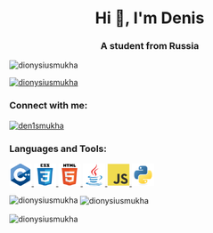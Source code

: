 <h1 align="center">Hi 👋, I'm Denis</h1>
<h3 align="center">A student from Russia</h3>

<p align="left"> <img src="https://komarev.com/ghpvc/?username=dionysiusmukha&label=Profile%20views&color=0e75b6&style=flat" alt="dionysiusmukha" /> </p>

<p align="left"> <a href="https://github.com/ryo-ma/github-profile-trophy"><img src="https://github-profile-trophy.vercel.app/?username=dionysiusmukha" alt="dionysiusmukha" /></a> </p>

<h3 align="left">Connect with me:</h3>
<p align="left">
<a href="https://instagram.com/den1smukha" target="blank"><img align="center" src="https://raw.githubusercontent.com/rahuldkjain/github-profile-readme-generator/master/src/images/icons/Social/instagram.svg" alt="den1smukha" height="30" width="40" /></a>
</p>

<h3 align="left">Languages and Tools:</h3>
<p align="left"> <a href="https://www.w3schools.com/cpp/" target="_blank" rel="noreferrer"> <img src="https://raw.githubusercontent.com/devicons/devicon/master/icons/cplusplus/cplusplus-original.svg" alt="cplusplus" width="40" height="40"/> </a> <a href="https://www.w3schools.com/css/" target="_blank" rel="noreferrer"> <img src="https://raw.githubusercontent.com/devicons/devicon/master/icons/css3/css3-original-wordmark.svg" alt="css3" width="40" height="40"/> </a> <a href="https://www.w3.org/html/" target="_blank" rel="noreferrer"> <img src="https://raw.githubusercontent.com/devicons/devicon/master/icons/html5/html5-original-wordmark.svg" alt="html5" width="40" height="40"/> </a> <a href="https://www.java.com" target="_blank" rel="noreferrer"> <img src="https://raw.githubusercontent.com/devicons/devicon/master/icons/java/java-original.svg" alt="java" width="40" height="40"/> </a> <a href="https://developer.mozilla.org/en-US/docs/Web/JavaScript" target="_blank" rel="noreferrer"> <img src="https://raw.githubusercontent.com/devicons/devicon/master/icons/javascript/javascript-original.svg" alt="javascript" width="40" height="40"/> </a> <a href="https://www.python.org" target="_blank" rel="noreferrer"> <img src="https://raw.githubusercontent.com/devicons/devicon/master/icons/python/python-original.svg" alt="python" width="40" height="40"/> </a> </p>

<p><img align="left" src="https://github-readme-stats.vercel.app/api/top-langs?username=dionysiusmukha&show_icons=true&locale=en&layout=compact" alt="dionysiusmukha" /></p>

<p>&nbsp;<img align="center" src="https://github-readme-stats.vercel.app/api?username=dionysiusmukha&show_icons=true&locale=en" alt="dionysiusmukha" /></p>

<p><img align="center" src="https://github-readme-streak-stats.herokuapp.com/?user=dionysiusmukha&" alt="dionysiusmukha" /></p>
